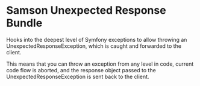 Samson Unexpected Response Bundle
=================================

Hooks into the deepest level of Symfony exceptions to allow throwing an UnexpectedResponseException, which is caught and forwarded to the client.

This means that you can throw an exception from any level in code, current code flow is aborted, and the response object passed to the UnexpectedResponseException is sent back to the client.